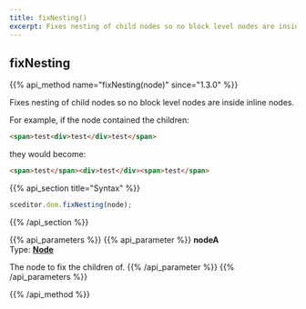```yaml
---
title: fixNesting()
excerpt: Fixes nesting of child nodes so no block level nodes are inside inline nodes.
---
```

## fixNesting

{{% api_method name="fixNesting(node)" since="1.3.0" %}}

Fixes nesting of child nodes so no block level nodes are inside inline nodes.

For example, if the node contained the children:

```html
<span>test<div>test</div>test</span>
```

they would become:

```html
<span>test</span><div>test</div><span>test</span>
```


{{% api_section title="Syntax" %}}
```js
sceditor.dom.fixNesting(node);
```
{{% /api_section %}}


{{% api_parameters %}}
{{% api_parameter %}}
**nodeA**  
Type: **[Node](/api/types/#node)**

The node to fix the children of.
{{% /api_parameter %}}
{{% /api_parameters %}}

{{% /api_method %}}
